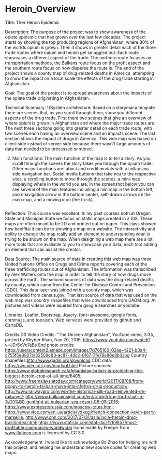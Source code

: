 # Heroin_Overview

Title: Ther Heroin Epidemic

Description: The purpose of the project was to show awareness of the opiate epidemic that has grown over the last few decades. The project starts by showing the top producing regions of Afghanistan, where 80% of the worlds opium is grown. Then it shows in greater detail each of the three trade routes where opium and heroin get smuggled out. Each route showcases a different aspect of the trade: The northern route focuses on transportation methods, the Balkans route focus on the profit aspect and the southern route focus on how disperse the route is. The end of the project shows a county map of drug-related deaths in America, attempting to show the impact on a local scale the effects of the drug trade starting in Afghanistan.

Goal: The goal of the project is to spread awareness about the impacts of the opiate trade originating in Afghanistan. 

Technical Summary: 1)System architecture: Based on a storymanp tempate there are scenes that, as you scroll through them, show you different aspects of the drug trade. First there two scenes that give an overview of where opium is grown in Afghanistan and where the major trade routes are. The next three sections going into greater detail on each trade route, with two scenes each having an overview scene and an impacts scene. The last section shows the impact of drugs in America. This web map was based on client-side instead of server-side because there wasn't large amounts of data that needed to be processed or stored. 

2) Main functions: The main function of the map is to tell a story. As you scroll through the scenes the story takes you through the opium trade. Other major functions are: about and credit modals with a collapsing side navigation bar. Social media buttons that take you to the respective sites. a scrolling button to move through the scenes. a mini-map displaying where in the world you are. 
In the screenshot below you can see several of the main features including a minimap in the bottom left, and nnavigation arrow in the bottom center, self-drawn arrows on the main map, and a moving icon (the truck).

<img src="">

Reflection: This course was excellent. In my past courses both at Oregon State and Michigan State we focus on static maps created in a GIS. These maps are often meant to be 2D and printed out on paper. This class showed how benifital it can be to showing a map on a website. The interactivity and ability to change the map really add an element to understanding what is trying to be shown on the map. When designing a web map there are a lot more tools that are avaliable to you to showcase your data, each tool adding an element that can assist the creator. 

Data Source: The main source of data in creating this web map was three United Nations Office on Drugs and Crime reports covering each of the three trafficking routes out of Afghanistan. The information was transcribed by Alex Walters onto the map in order to tell the story of how drugs move across the earth. The second sources of data was the drug-related deaths by county, which came from the Center for Disease Control and Prevention (CDC). This data layer was joined with a county map, which was downloaded from census.gov. That last source of data that was used on the web map was country shapefiles that were downloaded from GADM.org. All pictures and videos were aquired from google searches or youtube.

Libraries: Leaflet, Bootstrap, Jquery, font=awesome, google fonts, chroma.js, and topojson. Web services were provided by github and CartoDB.

Credits:D3 Video Credits: "The Unseen Afghanistan", YouTube video, 3:35, posted by Khyber Khan, Nov 20, 2016, https://www.youtube.com/watch?v=JDrScVo7aBs
End photo credits: https://userscontent2.emaze.com/images/7d765166-02ae-4221-b3a4-c755f5e8827a/32509c83-ac87-4dc2-8f67-7fe76a86e8b0.jpg 
Country shapefiles:http://www.gadm.org/download
CDC data: https://wonder.cdc.gov/mortsql.html
Picture sources: https://www.globalresearch.ca/afghanistan-britain-is-protecting-the-biggest-heroin-crop-of-all-time/6405; 
http://www.freemalaysiatoday.com/category/world/2017/08/08/from-poppy-to-heroin-taliban-move-into-afghan-drug-production/;
http://www.railwaypro.com/wp/the-historical-silk-road-reinvented-on-railways/;
http://www.balkaninsight.com/en/article/drug-lord-shot-in-%D0%B0-gunfight-at-bulgarian-sea-resort-06-09-2016;
https://www.expresstorussia.com/moscow-tours.html; 
https://www.vice.com/en_us/article/vdxegj/french-connection-kevin-perry-marseille;
http://www.cnn.com/2017/07/31/asia/india-heroin-drug-bust/index.html; 
https://www.statista.com/statistics/269857/most-profitable-companies-worldwide/ 
Icons made by Freepik from www.flaticon.com is licensed by CC 3.0 

Acknowledgement: I would like to acknowledge Bo Zhao for helping me with this project, and helping me understand new source codes for creating web maps. 



